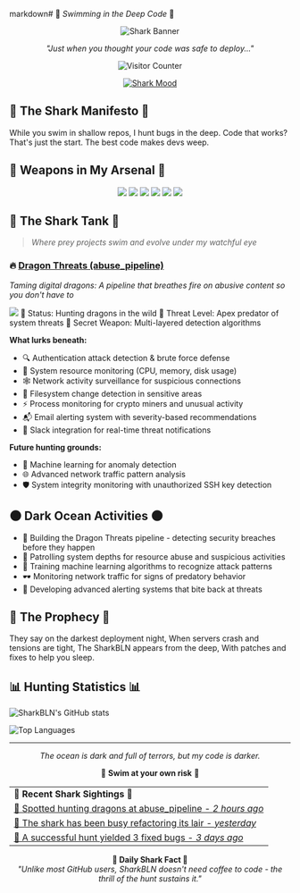 markdown# 🦈 *Swimming in the Deep Code* 🦈

<div align="center">
  
  ![Shark Banner](https://media.giphy.com/media/XbPUJYQOjK7rrEVdPt/giphy.gif)

  *"Just when you thought your code was safe to deploy..."*
  
  ![Visitor Counter](https://profile-counter.glitch.me/SharkBLN/count.svg)
  
  [![Shark Mood](https://img.shields.io/badge/Shark%20Mood-hungry%20for%20code-blue?style=for-the-badge)](https://github.com/SharkBLN)
</div>

## 🌊 The Shark Manifesto 🌊
While you swim in shallow repos,
I hunt bugs in the deep.
Code that works? That's just the start.
The best code makes devs weep.

## 🔱 Weapons in My Arsenal 🔱

<p align="center">
  <img src="https://img.shields.io/badge/python-deep_sea_blue-blue?style=for-the-badge&logo=python" />
  <img src="https://img.shields.io/badge/javascript-shark_tooth_white-grey?style=for-the-badge&logo=javascript" />
  <img src="https://img.shields.io/badge/security-blood_red-red?style=for-the-badge&logo=shield" />
  <img src="https://img.shields.io/badge/machine_learning-night_black-black?style=for-the-badge&logo=tensorflow" />
  <img src="https://img.shields.io/badge/kali_dragon-purple-purple?style=for-the-badge&logo=linux" />
  <img src="https://img.shields.io/badge/system_monitoring-teal-teal?style=for-the-badge&logo=grafana" />
</p>

## 🦑 The Shark Tank 🦑

> _Where prey projects swim and evolve under my watchful eye_

### 🔥 [Dragon Threats (abuse_pipeline)](https://github.com/sharkBLN/abuse_pipeline)
*Taming digital dragons: A pipeline that breathes fire on abusive content so you don't have to*

<img src="https://img.shields.io/github/stars/sharkBLN/abuse_pipeline?style=social" />
🐉 Status: Hunting dragons in the wild
🦈 Threat Level: Apex predator of system threats
🔮 Secret Weapon: Multi-layered detection algorithms

**What lurks beneath:**
- 🔍 Authentication attack detection & brute force defense
- 🧠 System resource monitoring (CPU, memory, disk usage)
- 🕸️ Network activity surveillance for suspicious connections
- 📁 Filesystem change detection in sensitive areas
- ⚡ Process monitoring for crypto miners and unusual activity
- 📬 Email alerting system with severity-based recommendations
- 💬 Slack integration for real-time threat notifications

**Future hunting grounds:**
- 🔮 Machine learning for anomaly detection
- 🌐 Advanced network traffic pattern analysis
- 🛡️ System integrity monitoring with unauthorized SSH key detection

## 🌑 Dark Ocean Activities 🌑

- 🦈 Building the Dragon Threats pipeline - detecting security breaches before they happen
- 🌊 Patrolling system depths for resource abuse and suspicious activities
- 🧠 Training machine learning algorithms to recognize attack patterns
- 🕶️ Monitoring network traffic for signs of predatory behavior
- 🐉 Developing advanced alerting systems that bite back at threats

## 🔮 The Prophecy 🔮
They say on the darkest deployment night,
When servers crash and tensions are tight,
The SharkBLN appears from the deep,
With patches and fixes to help you sleep.

## 📊 Hunting Statistics 📊

![SharkBLN's GitHub stats](https://github-readme-stats.vercel.app/api?username=SharkBLN&show_icons=true&theme=dark&hide_border=true&bg_color=0D1117&title_color=00AEFF&icon_color=00AEFF&text_color=FFFFFF)

![Top Languages](https://github-readme-stats.vercel.app/api/top-langs/?username=SharkBLN&layout=compact&theme=dark&hide_border=true&bg_color=0D1117&title_color=00AEFF&text_color=FFFFFF)

---

<div align="center">
  <i>The ocean is dark and full of terrors, but my code is darker.</i>
  
  🦈 <b>Swim at your own risk</b> 🦈
  
  <!-- Dynamic shark activity tracker -->
  <table>
    <tr>
      <td><b>🌊 Recent Shark Sightings 🌊</b></td>
    </tr>
    <tr>
      <td>
        <a href="https://github.com/sharkBLN/abuse_pipeline">
          🦈 Spotted hunting dragons at abuse_pipeline - <i>2 hours ago</i>
        </a>
      </td>
    </tr>
    <tr>
      <td>
        <a href="https://github.com/sharkBLN">
          🦈 The shark has been busy refactoring its lair - <i>yesterday</i>
        </a>
      </td>
    </tr>
    <tr>
      <td>
        <a href="https://github.com/sharkBLN">
          🦈 A successful hunt yielded 3 fixed bugs - <i>3 days ago</i>
        </a>
      </td>
    </tr>
  </table>
  
  <!-- Daily Shark Fact - Updated by GitHub Actions -->
  <b>🦈 Daily Shark Fact 🦈</b><br>
  <i>"Unlike most GitHub users, SharkBLN doesn't need coffee to code - the thrill of the hunt sustains it."</i>
</div>
